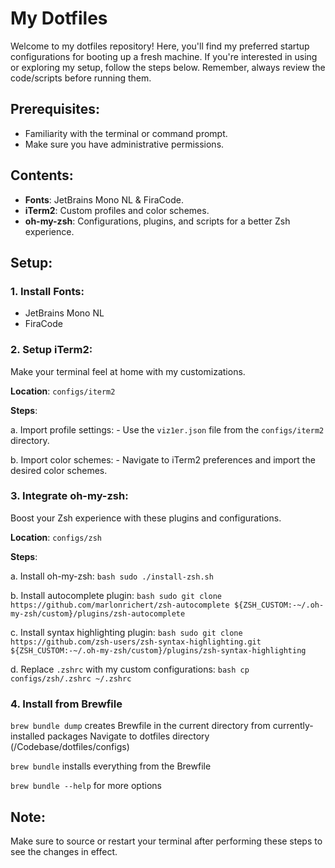 # My Dotfiles

Welcome to my dotfiles repository! Here, you'll find my preferred startup configurations for booting up a fresh machine. If you're interested in using or exploring my setup, follow the steps below. Remember, always review the code/scripts before running them.

## Prerequisites:

- Familiarity with the terminal or command prompt.
- Make sure you have administrative permissions.

## Contents:

- **Fonts**: JetBrains Mono NL & FiraCode.
- **iTerm2**: Custom profiles and color schemes.
- **oh-my-zsh**: Configurations, plugins, and scripts for a better Zsh experience.

## Setup:

### 1. Install Fonts:

- JetBrains Mono NL
- FiraCode

### 2. Setup iTerm2:

Make your terminal feel at home with my customizations.

**Location**: `configs/iterm2`

**Steps**:

a. Import profile settings: - Use the `viz1er.json` file from the `configs/iterm2` directory.

b. Import color schemes: - Navigate to iTerm2 preferences and import the desired color schemes.

### 3. Integrate oh-my-zsh:

Boost your Zsh experience with these plugins and configurations.

**Location**: `configs/zsh`

**Steps**:

a. Install oh-my-zsh:
`bash
    sudo ./install-zsh.sh
    `

b. Install autocomplete plugin:
`bash
    sudo git clone https://github.com/marlonrichert/zsh-autocomplete ${ZSH_CUSTOM:-~/.oh-my-zsh/custom}/plugins/zsh-autocomplete
    `

c. Install syntax highlighting plugin:
`bash
    sudo git clone https://github.com/zsh-users/zsh-syntax-highlighting.git ${ZSH_CUSTOM:-~/.oh-my-zsh/custom}/plugins/zsh-syntax-highlighting
    `

d. Replace `.zshrc` with my custom configurations:
`bash
    cp configs/zsh/.zshrc ~/.zshrc
    `

### 4. Install from Brewfile

`brew bundle dump` creates Brewfile in the current directory from currently-installed packages
Navigate to dotfiles directory (/Codebase/dotfiles/configs)

`brew bundle` installs everything from the Brewfile

`brew bundle --help` for more options

## Note:

Make sure to source or restart your terminal after performing these steps to see the changes in effect.
